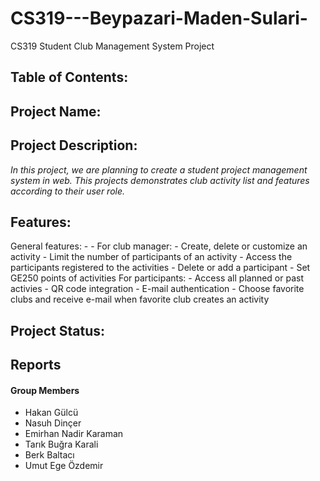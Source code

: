 # CS319---Beypazari-Maden-Sulari-
CS319 Student Club Management System Project

## Table of Contents: 

## Project Name: 

## Project Description:
  _In this project, we are planning to create a student project management system in web. This projects demonstrates club activity list and features according to their user role._

## Features:

  General features:
    -
    -
  For club manager: 
    - Create, delete or customize an activity
    - Limit the number of participants of an activity
    - Access the participants registered to the activities
    - Delete or add a participant
    - Set GE250 points of activities
  For participants:
    - Access all planned or past activies
    - QR code integration
    - E-mail authentication
    - Choose favorite clubs and receive e-mail when favorite club creates an activity
    

## Project Status: 

## Reports


#### Group Members
- Hakan Gülcü
- Nasuh Dinçer
- Emirhan Nadir Karaman
- Tarık Buğra Karali
- Berk Baltacı
- Umut Ege Özdemir

